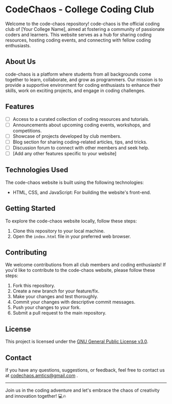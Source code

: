 # CodeChaos - College Coding Club

Welcome to the code-chaos repository! code-chaos is the official coding club of [Your College Name], aimed at fostering a community of passionate coders and learners. This website serves as a hub for sharing coding resources, hosting coding events, and connecting with fellow coding enthusiasts.

## About Us

code-chaos is a platform where students from all backgrounds come together to learn, collaborate, and grow as programmers. Our mission is to provide a supportive environment for coding enthusiasts to enhance their skills, work on exciting projects, and engage in coding challenges.

## Features

- [ ] Access to a curated collection of coding resources and tutorials.
- [ ] Announcements about upcoming coding events, workshops, and competitions.
- [ ] Showcase of projects developed by club members.
- [ ] Blog section for sharing coding-related articles, tips, and tricks.
- [ ] Discussion forum to connect with other members and seek help.
- [ ] [Add any other features specific to your website]

## Technologies Used

The code-chaos website is built using the following technologies:

- HTML, CSS, and JavaScript: For building the website's front-end.

## Getting Started

To explore the code-chaos website locally, follow these steps:

1. Clone this repository to your local machine.
2. Open the `index.html` file in your preferred web browser.

## Contributing

We welcome contributions from all club members and coding enthusiasts! If you'd like to contribute to the code-chaos website, please follow these steps:

1. Fork this repository.
2. Create a new branch for your feature/fix.
3. Make your changes and test thoroughly.
4. Commit your changes with descriptive commit messages.
5. Push your changes to your fork.
6. Submit a pull request to the main repository.

## License

This project is licensed under the [GNU General Public License v3.0](LICENSE).

## Contact

If you have any questions, suggestions, or feedback, feel free to contact us at [codechaos.amtics@gmail.com](mailto:codechaos.amtics@gmail.com) .

---

Join us in the coding adventure and let's embrace the chaos of creativity and innovation together! 💻🔥
